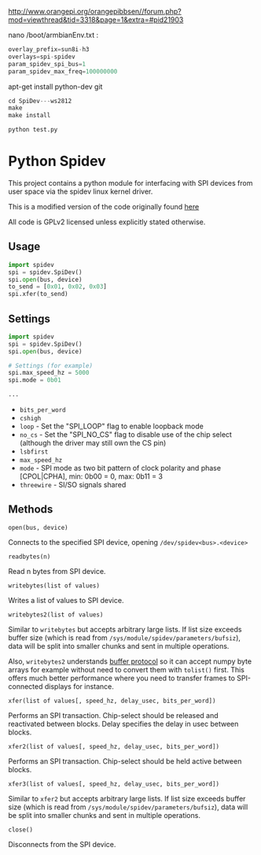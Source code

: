 http://www.orangepi.org/orangepibbsen//forum.php?mod=viewthread&tid=3318&page=1&extra=#pid21903

nano /boot/armbianEnv.txt :

```python
overlay_prefix=sun8i-h3
overlays=spi-spidev
param_spidev_spi_bus=1
param_spidev_max_freq=100000000
```

apt-get install python-dev git


```python
cd SpiDev---ws2812
make
make install

python test.py
```



Python Spidev
=============

This project contains a python module for interfacing with SPI devices from user space via the spidev linux kernel driver.

This is a modified version of the code originally found [here](http://elk.informatik.fh-augsburg.de/da/da-49/trees/pyap7k/lang/py-spi)

All code is GPLv2 licensed unless explicitly stated otherwise.

Usage
-----

```python
import spidev
spi = spidev.SpiDev()
spi.open(bus, device)
to_send = [0x01, 0x02, 0x03]
spi.xfer(to_send)
```
Settings
--------

```python
import spidev
spi = spidev.SpiDev()
spi.open(bus, device)

# Settings (for example)
spi.max_speed_hz = 5000
spi.mode = 0b01

...
```

* `bits_per_word`
* `cshigh`
* `loop` - Set the "SPI_LOOP" flag to enable loopback mode
* `no_cs` - Set the "SPI_NO_CS" flag to disable use of the chip select (although the driver may still own the CS pin)
* `lsbfirst`
* `max_speed_hz`
* `mode` - SPI mode as two bit pattern of clock polarity and phase [CPOL|CPHA], min: 0b00 = 0, max: 0b11 = 3
* `threewire` - SI/SO signals shared

Methods
-------

    open(bus, device)

Connects to the specified SPI device, opening `/dev/spidev<bus>.<device>`

    readbytes(n)

Read n bytes from SPI device.

    writebytes(list of values)

Writes a list of values to SPI device.

    writebytes2(list of values)

Similar to `writebytes` but accepts arbitrary large lists.
If list size exceeds buffer size (which is read from `/sys/module/spidev/parameters/bufsiz`),
data will be split into smaller chunks and sent in multiple operations.

Also, `writebytes2` understands [buffer protocol](https://docs.python.org/3/c-api/buffer.html)
so it can accept numpy byte arrays for example without need to convert them with `tolist()` first.
This offers much better performance where you need to transfer frames to SPI-connected displays for instance.

    xfer(list of values[, speed_hz, delay_usec, bits_per_word])

Performs an SPI transaction. Chip-select should be released and reactivated between blocks.
Delay specifies the delay in usec between blocks.

    xfer2(list of values[, speed_hz, delay_usec, bits_per_word])

Performs an SPI transaction. Chip-select should be held active between blocks.

    xfer3(list of values[, speed_hz, delay_usec, bits_per_word])

Similar to `xfer2` but accepts arbitrary large lists.
If list size exceeds buffer size (which is read from `/sys/module/spidev/parameters/bufsiz`),
data will be split into smaller chunks and sent in multiple operations.

    close()

Disconnects from the SPI device.
